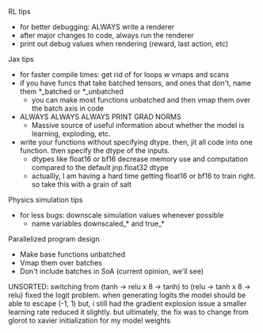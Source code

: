RL tips
- for better debugging: ALWAYS write a renderer
- after major changes to code, always run the renderer
- print out debug values when rendering (reward, last action, etc)

Jax tips
- for faster compile times: get rid of for loops w vmaps and scans
- if you have funcs that take batched tensors, and ones that don't, name them *_batched or *_unbatched
  - you can make most functions unbatched and then vmap them over the batch axis in code
- ALWAYS ALWAYS ALWAYS PRINT GRAD NORMS
  - Massive source of useful information about whether the model is learning, exploding, etc.
- write your functions without specifying dtype. then, jit all code into one function. then specify the dtype of the inputs.
  - dtypes like float16 or bf16 decrease memory use and computation compared to the default jnp.float32 dtype
  - actuallly, I am having a hard time getting float16 or bf16 to train right. so take this with a grain of salt

Physics simulation tips
- for less bugs: downscale simulation values whenever possible
  - name variables downscaled_* and true_*


Parallelized program design
- Make base functions unbatched
- Vmap them over batches
- Don't include batches in SoA (current opinion, we'll see)



UNSORTED:
switching from (tanh -> relu x 8 -> tanh) to (relu -> tanh x 8 -> relu) fixed the logit problem.
when generating logits the model should be able to escape (-1, 1)
but, i still had the gradient explosion issue
a smaller learning rate reduced it slightly. but ultimately, the fix was to change from glorot to xavier initialization for my model weights